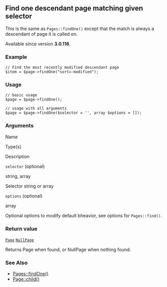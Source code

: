 Find one descendant page matching given selector
------------------------------------------------

This is the same as `Pages::findOne()` except that the match is always a descendant of page it is called on.

Available since version **3.0.116**.

### Example

    // Find the most recently modified descendant page
    $item = $page->findOne("sort=-modified");

### Usage

    // basic usage
    $page = $page->findOne();
    
    // usage with all arguments
    $page = $page->findOne($selector = '', array $options = []);

### Arguments

Name

Type(s)

Description

`selector` (optional)

string, array

Selector string or array

`options` (optional)

array

Optional options to modify default bheavior, see options for `Pages::find()`.

### Return value

[`Page`](/api/ref/page/) [`NullPage`](/api/ref/null-page/)

Returns Page when found, or NullPage when nothing found.

### See Also

*   [Pages::findOne()](/api/ref/pages/find-one/)
*   [Page::child()](/api/ref/page/child/)

